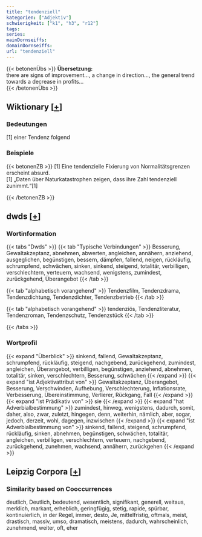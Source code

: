 ```yaml
---
title: "tendenziell"
kategorien: ["Adjektiv"]
schwierigkeit: ["k1", "h3", "r12"]
tags:
series:
mainDornseiffs:
domainDornseiffs:
url: "tendenziell"
---
```


{{< betonenÜbs >}}
**Übersetzung:**  
there are signs of improvement..., a change in direction..., the general trend towards a decrease in profits...  
{{< /betonenÜbs >}}

## Wiktionary [[+](https://de.wiktionary.org/wiki/tendenziell)]

### Bedeutungen
[1] einer Tendenz folgend  

### Beispiele
{{< betonenZB >}}
[1] Eine tendenzielle Fixierung von Normalitätsgrenzen erscheint absurd.  
[1] „Daten über Naturkatastrophen zeigen, dass ihre Zahl tendenziell zunimmt.“[1]  

{{< /betonenZB >}}


## dwds [[+](https://www.dwds.de/wb/tendenziell)]

### Wortinformation
{{< tabs "Dwds" >}}
{{< tab "Typische Verbindungen" >}}
Besserung, Gewaltakzeptanz, abnehmen, abwerten, angleichen, annähern, anziehend, ausgeglichen, begünstigen, bessern, dämpfen, fallend, neigen, rückläufig, schrumpfend, schwächen, sinken, sinkend, steigend, totalitär, verbilligen, verschlechtern, verteuern, wachsend, wenigstens, zumindest, zurückgehend, Überangebot
{{< /tab >}}

{{< tab "alphabetisch vorangehend" >}}
Tendenzfilm, Tendenzdrama, Tendenzdichtung, Tendenzdichter, Tendenzbetrieb
{{< /tab >}}

{{< tab "alphabetisch vorangehend" >}}
tendenziös, Tendenzliteratur, Tendenzroman, Tendenzschutz, Tendenzstück
{{< /tab >}}

{{< /tabs >}}

### Wortprofil
{{< expand "Überblick" >}} sinkend, fallend, Gewaltakzeptanz, schrumpfend, rückläufig, steigend, nachgebend, zurückgehend, zumindest, angleichen, Überangebot, verbilligen, begünstigen, anziehend, abnehmen, totalitär, sinken, verschlechtern, Besserung, schwächen {{< /expand >}}
{{< expand "ist Adjektivattribut von" >}} Gewaltakzeptanz, Überangebot, Besserung, Verschwinden, Aufhebung, Verschlechterung, Inflationsrate, Verbesserung, Übereinstimmung, Verlierer, Rückgang, Fall {{< /expand >}}
{{< expand "ist Prädikativ von" >}} sie {{< /expand >}}
{{< expand "hat Adverbialbestimmung" >}} zumindest, hinweg, wenigstens, dadurch, somit, daher, also, zwar, zuletzt, hingegen, denn, weiterhin, nämlich, aber, sogar, jedoch, derzeit, wohl, dagegen, inzwischen {{< /expand >}}
{{< expand "ist Adverbialbestimmung von" >}} sinkend, fallend, steigend, schrumpfend, rückläufig, sinken, abnehmen, begünstigen, schwächen, totalitär, angleichen, verbilligen, verschlechtern, verteuern, nachgebend, zurückgehend, zunehmen, wachsend, annähern, zurückgehen {{< /expand >}}

## Leipzig Corpora [[+](https://corpora.uni-leipzig.de/en/res?word=tendenziell&corpusId=deu_newscrawl-public_2018)]


### Similarity based on Cooccurrences
deutlich, Deutlich, bedeutend, wesentlich, signifikant, generell, weitaus, merklich, markant, erheblich, geringfügig, stetig, rapide, spürbar, kontinuierlich, in der Regel, immer, desto, Je, mittelfristig, oftmals, meist, drastisch, massiv, umso, dramatisch, meistens, dadurch, wahrscheinlich, zunehmend, weiter, oft, eher

